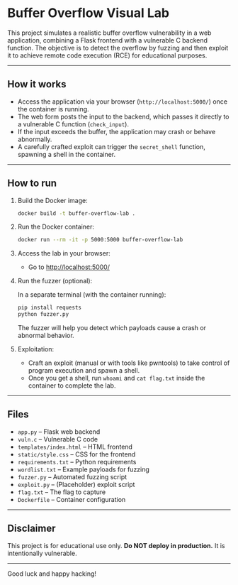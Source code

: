 # Buffer Overflow Visual Lab

This project simulates a realistic buffer overflow vulnerability in a web application, combining a Flask frontend with a vulnerable C backend function. The objective is to detect the overflow by fuzzing and then exploit it to achieve remote code execution (RCE) for educational purposes.

---

## How it works

- Access the application via your browser (`http://localhost:5000/`) once the container is running.
- The web form posts the input to the backend, which passes it directly to a vulnerable C function (`check_input`).
- If the input exceeds the buffer, the application may crash or behave abnormally.
- A carefully crafted exploit can trigger the `secret_shell` function, spawning a shell in the container.

---

## How to run

1. Build the Docker image:

    ```bash
    docker build -t buffer-overflow-lab .
    ```

2. Run the Docker container:

    ```bash
    docker run --rm -it -p 5000:5000 buffer-overflow-lab
    ```

3. Access the lab in your browser:

    - Go to [http://localhost:5000/](http://localhost:5000/)

4. Run the fuzzer (optional):

    In a separate terminal (with the container running):

    ```bash
    pip install requests
    python fuzzer.py
    ```

    The fuzzer will help you detect which payloads cause a crash or abnormal behavior.

5. Exploitation:

    - Craft an exploit (manual or with tools like pwntools) to take control of program execution and spawn a shell.
    - Once you get a shell, run `whoami` and `cat flag.txt` inside the container to complete the lab.

---

## Files

- `app.py` – Flask web backend
- `vuln.c` – Vulnerable C code
- `templates/index.html` – HTML frontend
- `static/style.css` – CSS for the frontend
- `requirements.txt` – Python requirements
- `wordlist.txt` – Example payloads for fuzzing
- `fuzzer.py` – Automated fuzzing script
- `exploit.py` – (Placeholder) exploit script
- `flag.txt` – The flag to capture
- `Dockerfile` – Container configuration

---

## Disclaimer

This project is for educational use only. **Do NOT deploy in production.** It is intentionally vulnerable.

---

Good luck and happy hacking!
